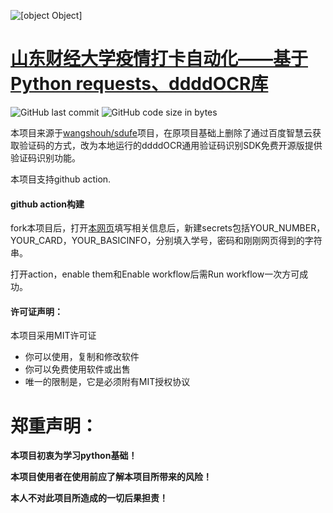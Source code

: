 ![[object Object]](https://socialify.git.ci/lylelove/SDUFE/image?description=1&font=Bitter&forks=1&language=1&name=1&owner=1&pattern=Charlie%20Brown&stargazers=1&theme=Dark)

# [山东财经大学疫情打卡自动化——基于Python requests、ddddOCR库](https://github.com/lylelove/SDUFE)

![GitHub last commit](https://img.shields.io/github/last-commit/lylelove/SDUFE)
![GitHub code size in bytes](https://img.shields.io/github/languages/code-size/lylelove/SDUFE)  

本项目来源于[wangshouh/sdufe](https://github.com/wangshouh/sdufe)项目，在原项目基础上删除了通过百度智慧云获取验证码的方式，改为本地运行的ddddOCR通用验证码识别SDK免费开源版提供验证码识别功能。

本项目支持github action.

#### github action构建

fork本项目后，打开[本网页](https://www.lylelove.top/sdufe.html)填写相关信息后，新建secrets包括YOUR_NUMBER，YOUR_CARD，YOUR_BASICINFO，分别填入学号，密码和刚刚网页得到的字符串。

打开action，enable them和Enable workflow后需Run workflow一次方可成功。




#### 许可证声明：
本项目采用MIT许可证
* 你可以使用，复制和修改软件
* 你可以免费使用软件或出售
* 唯一的限制是，它是必须附有MIT授权协议

# 郑重声明：
**本项目初衷为学习python基础！**

**本项目使用者在使用前应了解本项目所带来的风险！**

**本人不对此项目所造成的一切后果担责！**
